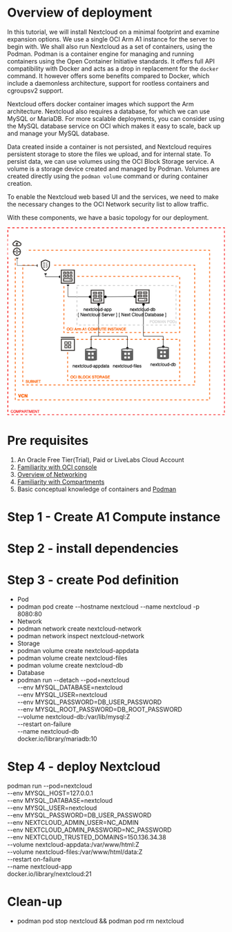 # Overview of deployment

In this tutorial, we will install Nextcloud on a minimal footprint and examine expansion options. We use a single OCI Arm A1 instance for the server to begin with. We shall also run Nextcloud as a set of containers, using the Podman. Podman is a container engine for managing and running containers using the Open Container Initiative standards. It offers full API compatibility with Docker and acts as a drop in replacement for the `docker` command. It however offers some benefits compared to Docker, which include a daemonless architecture, support for rootless containers and cgroupsv2 support.

Nextcloud offers docker container images which support the Arm architecture. Nextcloud also requires a database, for which we can use MySQL or MariaDB. For more scalable deployments, you can consider using the MySQL database service on OCI which makes it easy to scale, back up and manage your MySQL database. 

Data created inside a container is not persisted, and Nextcloud requires persistent storage to store the files we upload, and for internal state. To persist data, we can use volumes using the OCI Block Storage service. A volume is a storage device created and managed by Podman. Volumes are created directly using the `podman volume` command or during container creation.  

To enable the Nextcloud web based UI and the services, we need to make the necessary changes to the OCI Network security list to allow traffic.   

With these components, we have a basic topology for our deployment.

![Architecture](./images/arch.png)


# Pre requisites

1. An Oracle Free Tier(Trial), Paid or LiveLabs Cloud Account
1. [Familiarity with OCI console](https://docs.us-phoenix-1.oraclecloud.com/Content/GSG/Concepts/console.htm)
1. [Overview of Networking](https://docs.us-phoenix-1.oraclecloud.com/Content/Network/Concepts/overview.htm)
1. [Familiarity with Compartments](https://docs.us-phoenix-1.oraclecloud.com/Content/GSG/Concepts/concepts.htm)
1. Basic conceptual knowledge of containers and [Podman](https://podman.io/)

# Step 1 - Create A1 Compute instance

# Step 2 - install dependencies

# Step 3 - create Pod definition
- Pod
 - podman pod create --hostname nextcloud --name nextcloud -p 8080:80
- Network
 - podman network create nextcloud-network
 - podman network inspect nextcloud-network
- Storage
 - podman volume create nextcloud-appdata 
 - podman volume create nextcloud-files
 - podman volume create nextcloud-db
- Database
 - podman run --detach --pod=nextcloud \
  --env MYSQL_DATABASE=nextcloud \
  --env MYSQL_USER=nextcloud \
  --env MYSQL_PASSWORD=DB_USER_PASSWORD \
  --env MYSQL_ROOT_PASSWORD=DB_ROOT_PASSWORD \
  --volume nextcloud-db:/var/lib/mysql:Z \
  --restart on-failure \
  --name nextcloud-db \
  docker.io/library/mariadb:10 

# Step 4 - deploy Nextcloud

podman run  --pod=nextcloud \
  --env MYSQL_HOST=127.0.0.1 \
  --env MYSQL_DATABASE=nextcloud \
  --env MYSQL_USER=nextcloud \
  --env MYSQL_PASSWORD=DB_USER_PASSWORD \
  --env NEXTCLOUD_ADMIN_USER=NC_ADMIN \
  --env NEXTCLOUD_ADMIN_PASSWORD=NC_PASSWORD \
  --env NEXTCLOUD_TRUSTED_DOMAINS=150.136.34.38 \
  --volume nextcloud-appdata:/var/www/html:Z \
  --volume nextcloud-files:/var/www/html/data:Z \
  --restart on-failure \
  --name nextcloud-app \
  docker.io/library/nextcloud:21

# Clean-up

- podman pod stop nextcloud && podman pod rm nextcloud
